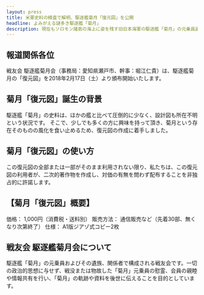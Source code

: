 ```yaml
---
layout: press
title: 米軍史料の精査で解明、駆逐艦菊月「復元図」を公開
headline: よみがえる謎多き駆逐艦「菊月」
description: 現在もソロモン諸島の海上に姿を残す旧日本海軍の駆逐艦「菊月」の元乗員遺族らが、戦友会「駆逐艦菊月会」を結成。ガダルカナル島の戦い終結後に行われた米軍の調査記録などをもとに、失われていた「菊月」の図面を復元しました。
---
```

## 報道関係各位
戦友会 駆逐艦菊月会（事務局：愛知県瀬戸市、幹事：堀江仁貴）は、駆逐艦菊月の「復元図」を2018年2月17日（土）より頒布開始いたします。

## 菊月「復元図」誕生の背景
駆逐艦「菊月」の史料は、ほかの艦と比べて圧倒的に少なく、設計図も所在不明という状況です。
そこで、少しでも多くの方に興味を持って頂き、菊月という存在そのものの風化を食い止めるため、復元図の作成に着手しました。

## 菊月「復元図」の使い方
この復元図の全部または一部がそのまま利用されない限り、私たちは、この復元図の利用者が、二次的著作物を作成し、対価の有無を問わず配布することを非独占的に許諾します。

## 【菊月「復元図」概要】
価格： 1,000円（消費税・送料別）
販売方法： 通信販売など（先着30部、無くなり次第終了）
仕様： A1版ジアゾ式コピー2枚

## 戦友会 駆逐艦菊月会について
駆逐艦「菊月」の元乗員およびその遺族、関係者で構成される戦友会です。一切の政治的思想に与せず、戦没または物故した「菊月」元乗員の慰霊、会員の親睦や情報共有を行い、「菊月」の軌跡や資料を後世に伝えることを目的としています。